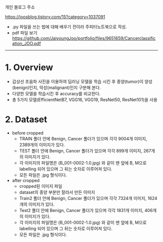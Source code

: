 개인 블로그 주소

https://joosblog.tistory.com/15?category=1037091
- .py 파일을 쓰는 법에 대해 배우기 전이라 주피터노트북으로 작성.
- pdf 파일 보기 https://github.com/JaiyoungJoo/portfolio/files/9651659/Cancerclassification_JOO.pdf
***
# 1. Overview
- 갑상선 초음파 사진을 이용하여 딥러닝 모델을 학습 시킨 후 종양(tumor)이 양성(benign)인지, 악성(malignant)인지 구분해 본다.
- 다양한 모델을 학습시킨 후 accuracy를 비교한다.
- 총 5가지 모델(EfficientNetB7, VGG16, VGG19, ResNet50, ResNet101)을 사용
# 2. Dataset
- before cropped
  - TRAIN 폴더 안에 Benign, Cancer 폴더가 있으며 각각 9004개 이미지, 2389개의 이미지가 있다.
  - TEST 폴더 안에 Benign, Cancer 폴더가 있으며 각각 899개 이미지, 267개의 이미지가 있다.
  - 각 이미지의 파일명은 (B_001-0002-1.0.jpg) 와 같이 맨 앞에 B, M으로 labelling 되어 있으며 그 뒤는 숫자로 이루어져 있다.
  - 모든 파일은 .jpg 형식이다.
- after cropped
  - cropped된 이미지 파일
  - dataset의 종양 부분만 잘라서 만든 이미지
  - Train2 폴더 안에 Benign, Cancer 폴더가 있으며 각각 7324개 이미지, 1624개의 이미지가 있다.
  - Test2 폴더 안에 Benign, Cancer 폴더가 있으며 각각 1831개 이미지, 406개의 이미지가 있다.
  - 각 이미지의 파일명은 (B_001-0002-1.0.jpg) 와 같이 맨 앞에 B, M으로 labelling 되어 있으며 그 뒤는 숫자로 이루어져 있다.
  - 모든 파일은 .jpg 형식이다.
